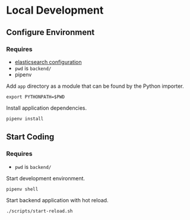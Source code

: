# Local Development

## Configure Environment

### Requires

* [elasticsearch configuration](../README.md#elasticsearch-configuration)
* `pwd` is `backend/`
* pipenv

Add `app` directory as a module that can be found by the Python importer.

```shell
export PYTHONPATH=$PWD
```

Install application dependencies.

```shell
pipenv install
```

## Start Coding

### Requires

* `pwd` is `backend/`

Start development environment.

```shell
pipenv shell
```

Start backend application with hot reload.

```shell
./scripts/start-reload.sh
```
